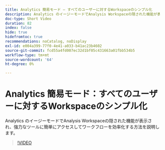 ```yaml
---
title: Analytics 簡易モード – すべてのユーザーに対するWorkspaceのシンプル化
description: Analytics のイージーモードでAnalysis Workspaceの隠された機能が表示され、強力なツールに簡単にアクセスしてワークフローを効率化する方法を説明します。
doc-type: Short Video
duration: 82
index: false
hide: true
hidefromtoc: true
recommendations: noCatalog, noDisplay
exl-id: e004a399-77f0-4e41-a033-b41ac23b4602
source-git-commit: fcd55a4fd007ec32d1bf05c431663a01fbb534b5
workflow-type: tm+mt
source-wordcount: '64'
ht-degree: 0%

---
```


# Analytics 簡易モード：すべてのユーザーに対するWorkspaceのシンプル化

Analytics のイージーモードでAnalysis Workspaceの隠された機能が表示され、強力なツールに簡単にアクセスしてワークフローを効率化する方法を説明します。

<!-- 62_S102_3442449_82_analytics-easy-mode-simplifying-workspace-for-all-users -->
>[!VIDEO](https://video.tv.adobe.com/v/3459716/?learn=on&enablevpops=true&captions=jpn)
